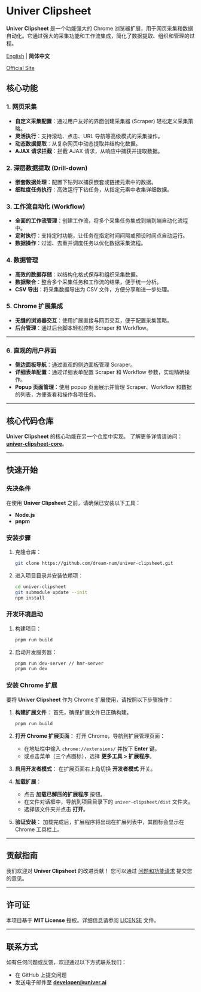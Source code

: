# Univer Clipsheet

**Univer Clipsheet** 是一个功能强大的 Chrome 浏览器扩展，用于网页采集和数据自动化。它通过强大的采集功能和工作流集成，简化了数据提取、组织和管理的过程。

[English](./README.md) | **简体中文**

[Official Site](https://univer.ai/zh-CN/clip-sheet)

## 核心功能

### 1. 网页采集

- **自定义采集配置**：通过用户友好的界面创建采集器 (Scraper) 轻松定义采集策略。
- **灵活执行**：支持滚动、点击、URL 导航等高级模式的采集操作。
- **动态数据提取**：从复杂网页中动态提取并结构化数据。
- **AJAX 请求拦截**：拦截 AJAX 请求，从响应中捕获并提取数据。

### 2. 深层数据提取 (Drill-down)

- **嵌套数据处理**：配置下钻列以捕获嵌套或链接元素中的数据。
- **细粒度任务执行**：高效运行下钻任务，从指定元素中收集详细数据。

### 3. 工作流自动化 (Workflow)

- **全面的工作流管理**：创建工作流，将多个采集任务集成到端到端自动化流程中。
- **定时执行**：支持定时功能，让任务在指定时间间隔或预设时间点自动运行。
- **数据操作**：过滤、去重并调度任务以优化数据采集流程。

### 4. 数据管理

- **高效的数据存储**：以结构化格式保存和组织采集数据。
- **数据聚合**：整合多个采集任务和工作流的结果，便于统一分析。
- **CSV 导出**：将采集数据导出为 CSV 文件，方便分享和进一步处理。

### 5. Chrome 扩展集成

- **无缝的浏览器交互**：使用扩展直接与网页交互，便于配置采集策略。
- **后台管理**：通过后台脚本轻松控制 Scraper 和 Workflow。

---

### 6. 直观的用户界面

- **侧边面板导航**：通过直观的侧边面板管理 Scraper。
- **详细表单配置**：通过详细表单配置 Scraper 和 Workflow 参数，实现精确操作。
- **Popup 页面管理**：使用 popup 页面展示并管理 Scraper、Workflow 和数据的列表，方便查看和操作各项任务。

---

## 核心代码仓库

**Univer Clipsheet** 的核心功能在另一个仓库中实现。
了解更多详情请访问：
**[univer-clipsheet-core](https://github.com/dream-num/univer-clipsheet-core)**。

---

## 快速开始

### 先决条件

在使用 **Univer Clipsheet** 之前，请确保已安装以下工具：

- **Node.js**
- **pnpm**

### 安装步骤

1. 克隆仓库：

   ```bash
   git clone https://github.com/dream-num/univer-clipsheet.git
   ```

2. 进入项目目录并安装依赖项：

   ```bash
   cd univer-clipsheet
   git submodule update --init
   npm install
   ```

### 开发环境启动

1. 构建项目：

   ```bash
   pnpm run build
   ```

2. 启动开发服务器：

   ```bash
   pnpm run dev-server // hmr-server
   pnpm run dev
   ```

### 安装 Chrome 扩展

要将 **Univer Clipsheet** 作为 Chrome 扩展使用，请按照以下步骤操作：

1. **构建扩展文件**：
   首先，确保扩展文件已正确构建。

   ```bash
   pnpm run build
   ```

2. **打开 Chrome 扩展页面**：
   打开 Chrome，导航到扩展管理页面：
   - 在地址栏中输入 `chrome://extensions/` 并按下 **Enter** 键。
   - 或点击菜单（三个点图标），选择 **更多工具 > 扩展程序**。

3. **启用开发者模式**：
   在扩展页面右上角切换 **开发者模式** 开关。

4. **加载扩展**：
   - 点击 **加载已解压的扩展程序** 按钮。
   - 在文件对话框中，导航到项目目录下的 `univer-clipsheet/dist` 文件夹。
   - 选择该文件夹并点击 **打开**。

5. **验证安装**：
   加载完成后，扩展程序将出现在扩展列表中，其图标会显示在 Chrome 工具栏上。

---

## 贡献指南

我们欢迎对 **Univer Clipsheet** 的改进贡献！
您可以通过 [问题和功能请求](https://github.com/dream-num/univer-clipsheet/issues?q=sort%3Aupdated-desc+is%3Aissue+is%3Aopen) 提交您的意见。

---

## 许可证

本项目基于 **MIT License** 授权。详细信息请参阅 [LICENSE](./LICENSE) 文件。

---

## 联系方式

如有任何问题或反馈，欢迎通过以下方式联系我们：

- 在 GitHub 上提交问题
- 发送电子邮件至 **[developer@univer.ai](mailto:developer@univer.ai)**
